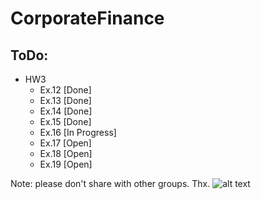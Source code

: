 # CorporateFinance

## ToDo:
* HW3
    + Ex.12 [Done]
    + Ex.13 [Done]
    + Ex.14 [Done]
    + Ex.15 [Done]
    + Ex.16 [In Progress]
    + Ex.17 [Open]
    + Ex.18 [Open]
    + Ex.19 [Open]

Note: please don't share with other groups. Thx.
![alt text](https://qfinclub.com/static/images/landing-image.jpg)

